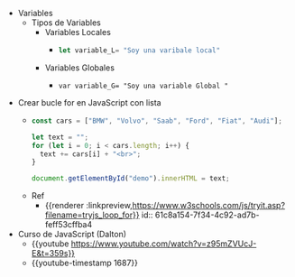 - Variables
	- Tipos de Variables
		- Variables Locales
			- ```js
			  let variable_L= "Soy una varibale local"
			  ```
		- Variables Globales
			- ```Js
			  var variable_G= "Soy una variable Global "
			  ```
- Crear bucle for en JavaScript con lista
	- ```js
	  const cars = ["BMW", "Volvo", "Saab", "Ford", "Fiat", "Audi"];
	  
	  let text = "";
	  for (let i = 0; i < cars.length; i++) {
	    text += cars[i] + "<br>";
	  }
	  
	  document.getElementById("demo").innerHTML = text;
	  ```
	- Ref
		- {{renderer :linkpreview,https://www.w3schools.com/js/tryit.asp?filename=tryjs_loop_for}}
		  id:: 61c8a154-7f34-4c92-ad7b-feff53cffba4
- Curso de JavaScript (Dalton)
	- {{youtube https://www.youtube.com/watch?v=z95mZVUcJ-E&t=359s}}
	- {{youtube-timestamp 1687}}
